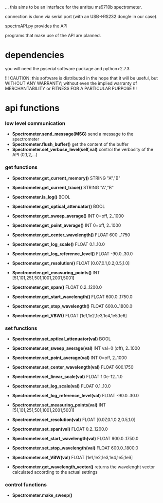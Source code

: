 ... this aims to be an interface for the anritsu ms9710b spectrometer.

connection is done via serial port (with an USB->RS232 dongle in our case).

spectroAPI.py provides the API

programs that make use of the API are planned.

# dependencies 
you will need the pyserial software package and python>2.7.3

!!! CAUTION: this software is distributed in the hope that it will be useful, but WITHOUT ANY WARRANTY; without even the implied warranty of MERCHANTABILITY or FITNESS FOR A PARTICULAR PURPOSE !!!


# api functions 


### low level communication 

* **Spectrometer.send_message(MSG)**          send a message to the spectrometer
* **Spectrometer.flush_buffer()**		get the content of the buffer
* **Spectrometer.set_verbose_level(self,val)** control the verbosity of the API (0,1,2,...)

### get functions

* **Spectrometer.get_current_memory()**       STRING     "A","B"
* **Spectrometer.get_current_trace()**        STRING     "A","B"
* **Spectrometer.is_log()**			BOOL
* **Spectrometer.get_optical_attenuator()**   BOOL

* **Spectrometer.get_sweep_average()**	INT   0=off, 2..1000
* **Spectrometer.get_point_average()**	INT   0=off, 2..1000
* **Spectrometer.get_center_wavelength()**    FLOAT 600 ..1750

* **Spectrometer.get_log_scale()** FLOAT 0.1..10.0
* **Spectrometer.get_log_reference_level()** FLOAT -90.0..30.0
* **Spectrometer.get_resolution()** FLOAT [0.07,0.1,0.2,0.5,1.0]

* **Spectrometer.get_measuring_points()** INT [51,101,251,501,1001,2001,5001]
* **Spectrometer.get_span()** FLOAT 0.2..1200.0
* **Spectrometer.get_start_wavelength()** FLOAT 600.0..1750.0
* **Spectrometer.get_stop_wavelength()** FLOAT 600.0..1800.0
* **Spectrometer.get_VBW()** FLOAT [1e1,1e2,1e3,1e4,1e5,1e6]

### set functions  
* **Spectrometer.set_optical_attenuator(val)**   BOOL
* **Spectrometer.set_sweep_average(val)**     INT val=0 (off), 2..1000
* **Spectrometer.set_point_average(val)**	INT   0=off, 2..1000
* **Spectrometer.set_center_wavelength(val)** FLOAT 600.1750
* **Spectrometer.set_linear_scale(val)** FLOAT 1.0e-12..1.0 
* **Spectrometer.set_log_scale(val)** FLOAT 0.1..10.0
* **Spectrometer.set_log_reference_level(val)** FLOAT -90.0..30.0
* **Spectrometer.set_measuring_points(val)** INT [51,101,251,501,1001,2001,5001]
* **Spectrometer.set_resolution(val)** FLOAT [0.07,0.1,0.2,0.5,1.0]
* **Spectrometer.set_span(val)** FLOAT 0.2..1200.0
* **Spectrometer.set_start_wavelength(val)** FLOAT 600.0..1750.0
* **Spectrometer.set_stop_wavelength(val)** FLOAT 600.0..1800.0
* **Spectrometer.set_VBW(val)** FLOAT [1e1,1e2,1e3,1e4,1e5,1e6]

* **Spectrometer.get_wavelength_vector()** returns the wavelenght vector calculated according to the actual settings
### control functions 
* **Spectrometer.make_sweep()**
